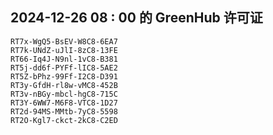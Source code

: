 ## 2024-12-26 08 : 00 的 GreenHub 许可证
```
RT7x-WgQ5-BsEV-W8C8-6EA7
RT7k-UNdZ-uJlI-8zC8-13FE
RT66-Iq4J-N9nl-1vC8-B381
RT5j-dd6f-PYFf-lIC8-5AE2
RT5Z-bPhz-99Ff-I2C8-D391
RT3y-GfdH-rl8w-vMC8-452B
RT3v-nBGy-mbcl-hgC8-715C
RT3Y-6WW7-M6F8-VTC8-1D27
RT2d-94MS-MMtb-7yC8-5598
RT2O-Kgl7-ckct-2kC8-C2ED
```
